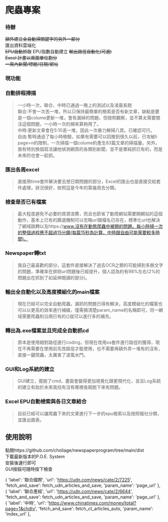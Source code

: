 # **爬蟲專案**  
### **待辦**  
~~額外建立全自動掃關鍵字的另外一部分~~  
匯出資料雲端化  
~~EPU自動抓取~~
EPU指數自動建立
~~輸出路徑自動化(可選)~~   
~~Excel 計畫以周圍單位劃分~~  
~~一周內新聞/標題/日期/網址~~  

### 現功能  
### **自動排程掃描**  
>一小時一次，聯合、中時已通過一晚上的測試以及凌晨長跑  
>聯合:不會一次丟一堆，所以只保持最簡單的檢索是否有新文章，缺點是要是一個colume更新一堆，會有漏掉的問題，但按照觀察，並不算太需要關注這個問題，一小時一次的頻率算夠用了。  
>中時:更新文章會在5:10丟一堆，因此一次暴力解掃八頁。已確認可行。  
>自由:暫時通過了每小時檢驗，如果有需要可以回推到很久以前，已攻破li page=n的限制，一次掃描一個colume約產生83篇文章的掃描量。另外，我有特別換個寫法讓他偵測網頁的各類別新聞，並不是單純抓已有的，而是未來的也會一起抓。  
### **匯出各周excel**  
>直接用time套件解決要去想日期問題的部分，Excel的匯出也是直接交給套件處理，狀況很好，依照這是今年的第幾周去分類。  
### **檢查是否已有檔案**  
>最大程度避免不必要的資源浪費，而且也節省了動爬網站需要開網站的這個動作，基本上已有的篩選機制可以忽略url跟檔名已存在，標準化url也解決了網域跳轉以及https://www.沒有在動態爬蟲中被開的問題。每小時掃一次的整個過程應不超過15分鐘(每篇15秒為計算，中時跟自由可能需要較多時間)。  
### **Newspaper轉txt**  
>我自己最喜歡的部分，這套件直接解決了過去OCR之類的可能掃到多餘文字的問題，準確率在排除url問題後已經提升，個人認為約有98%左右(2%的問題出在抓到了如延伸閱讀的部分)。  
### **輸出全自動化以及高度模組化的main檔案**  
>現在已經可以完全自動爬蟲，漏抓的問題已得有解決，高度模組化的檔案也可以以更高的效率進行補綴，僅需搞清楚param_name的名稱即可，同一網域需要爬蟲則沿用已有的{}就可以進行多的補充。 
### **轉出為.exe檔案並且完成全自動抓cd**
>原本是使用絕對路徑進行coding，但現在改用os套件進行路徑的獲得，現在不再需要在使用前先改路徑才能使用，也不需要再額外弄一堆有的沒有，直接一鍵爬蟲，太厲害了波風水門。
### **GUI和Log系統的建立**
>GUI建立，擺脫了cmd，畫面會變得更加視覺化跟更現代化，並且Log系統的建立有助於未來我找有沒有哪裡長期跑下來有問題。  
### **Excel EPU自動檢索與各日文章結合**
>目前已經可以讓爬蟲下來的文章進行下一步的epu檢索以及按照報社分類，並匯出圖表。

## **使用說明**  
點開https://github.com/choliage/newspaperprogram/tree/main/dist  
下載最新版本的P.O.E. System  
安裝後運行即可  
GUI按鈕可隨時按下檢查  

{
        'label': '聯合國際',
        'url': 'https://udn.com/news/cate/2/7225',
        'fetch_and_save': fetch_udn_articles_and_save,
        'param_name': 'page_url'
    },
    {
        'label': '聯合產經',
        'url': 'https://udn.com/news/cate/2/6644',
        'fetch_and_save': fetch_udn_articles_and_save,
        'param_name': 'page_url'
    },
    {
        'label': '中時',
        'url': 'https://www.chinatimes.com/money/total?page=1&chdtv',
        'fetch_and_save': fetch_ct_articles_auto,
        'param_name': 'index_url'
    },